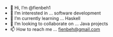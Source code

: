 - 👋 Hi, I’m @fienbeh1
- 👀 I’m interested in ... software development 
- 🌱 I’m currently learning ... Haskell
- 💞️ I’m looking to collaborate on ... Java projects
- 📫 How to reach me ... fienbeh@gmail.com

<!---
fienbeh1/fienbeh1 is a ✨ special ✨ repository because its `README.md` (this file) appears on your GitHub profile.
You can click the Preview link to take a look at your changes.
--->
